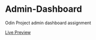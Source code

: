 # Admin-Dashboard
Odin Project admin dashboard assignment

[Live Preview](https://kaylanw4.github.io/Admin-Dashboard/)
